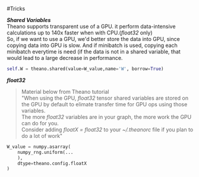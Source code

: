 #Tricks

___Shared Variables___  
Theano supports transparent use of a GPU. it perform data-intensive calculations up to 140x faster when with CPU.(_float32_ only)  
So, if we want to use a GPU, we'd better store the data into GPU, since copying data into GPU is slow.  And if minibatch is used, copying each minibatch everytime is need (if the data is not in a shared variable, that would lead to a large decrease in performance.
```python
self.W = theano.shared(value=W_value,name='W', borrow=True)
```  

___float32___
>Material below from Theano tutorial  
"When using the GPU, _float32_ tensor shared variables are stored on the GPU by default to elimate transfer time for GPU ops using those variables.  
The more _float32_ variables are in your graph, the more work the GPU can do for you.  
Consider adding _floatX = float32_ to your _~/.theanorc_ file if you plan to do a lot of work"  

```python
W_value = numpy.asarray(
    numpy_rng.uniform(...
    ),
    dtype=theano.config.floatX
)
```
